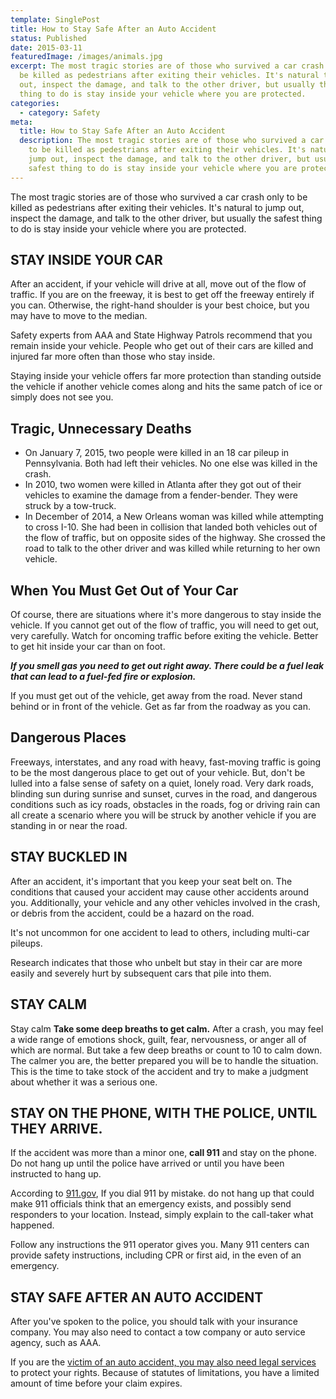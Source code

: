 ```yaml
---
template: SinglePost
title: How to Stay Safe After an Auto Accident
status: Published
date: 2015-03-11
featuredImage: /images/animals.jpg
excerpt: The most tragic stories are of those who survived a car crash only to
  be killed as pedestrians after exiting their vehicles. It's natural to jump
  out, inspect the damage, and talk to the other driver, but usually the safest
  thing to do is stay inside your vehicle where you are protected.
categories:
  - category: Safety
meta:
  title: How to Stay Safe After an Auto Accident
  description: The most tragic stories are of those who survived a car crash only
    to be killed as pedestrians after exiting their vehicles. It's natural to
    jump out, inspect the damage, and talk to the other driver, but usually the
    safest thing to do is stay inside your vehicle where you are protected.
---
```

<!--StartFragment-->

The most tragic stories are of those who survived a car crash only to be killed as pedestrians after exiting their vehicles. It's natural to jump out, inspect the damage, and talk to the other driver, but usually the safest thing to do is stay inside your vehicle where you are protected.

## STAY INSIDE YOUR CAR

After an accident, if your vehicle will drive at all, move out of the flow of traffic. If you are on the freeway, it is best to get off the freeway entirely if you can. Otherwise, the right-hand shoulder is your best choice, but you may have to move to the median.

Safety experts from AAA and State Highway Patrols recommend that you remain inside your vehicle. People who get out of their cars are killed and injured far more often than those who stay inside.

Staying inside your vehicle offers far more protection than standing outside the vehicle if another vehicle comes along and hits the same patch of ice or simply does not see you.

## Tragic, Unnecessary Deaths

* On January 7, 2015, two people were killed in an 18 car pileup in Pennsylvania. Both had left their vehicles. No one else was killed in the crash.
* In 2010, two women were killed in Atlanta after they got out of their vehicles to examine the damage from a fender-bender. They were struck by a tow-truck.
* In December of 2014, a New Orleans woman was killed while attempting to cross I-10. She had been in collision that landed both vehicles out of the flow of traffic, but on opposite sides of the highway. She crossed the road to talk to the other driver and was killed while returning to her own vehicle.

## When You Must Get Out of Your Car

Of course, there are situations where it's more dangerous to stay inside the vehicle. If you cannot get out of the flow of traffic, you will need to get out, very carefully. Watch for oncoming traffic before exiting the vehicle. Better to get hit inside your car than on foot.

***If you smell gas you need to get out right away. There could be a fuel leak that can lead to a fuel-fed fire or explosion.***

If you must get out of the vehicle, get away from the road. Never stand behind or in front of the vehicle. Get as far from the roadway as you can.

## Dangerous Places

Freeways, interstates, and any road with heavy, fast-moving traffic is going to be the most dangerous place to get out of your vehicle. But, don't be lulled into a false sense of safety on a quiet, lonely road. Very dark roads, blinding sun during sunrise and sunset, curves in the road, and dangerous conditions such as icy roads, obstacles in the roads, fog or driving rain can all create a scenario where you will be struck by another vehicle if you are standing in or near the road.

## STAY BUCKLED IN

After an accident, it's important that you keep your seat belt on. The conditions that caused your accident may cause other accidents around you. Additionally, your vehicle and any other vehicles involved in the crash, or debris from the accident, could be a hazard on the road.

It's not uncommon for one accident to lead to others, including multi-car pileups.

Research indicates that those who unbelt but stay in their car are more easily and severely hurt by subsequent cars that pile into them.

## STAY CALM

Stay calm **Take some deep breaths to get calm.**  After a crash, you may feel a wide range of emotions shock, guilt, fear, nervousness, or anger  all of which are normal. But take a few deep breaths or count to 10 to calm down. The calmer you are, the better prepared you will be to handle the situation. This is the time to take stock of the accident and try to make a judgment about whether it was a serious one.

## STAY ON THE PHONE, WITH THE POLICE, UNTIL THEY ARRIVE.

If the accident was more than a minor one, **call 911** and stay on the phone. Do not hang up until the police have arrived or until you have been instructed to hang up.

According to [911.gov](https://911.gov/), If you dial 911 by mistake. do not hang up that could make 911 officials think that an emergency exists, and possibly send responders to your location. Instead, simply explain to the call-taker what happened.

Follow any instructions the 911 operator gives you. Many 911 centers can provide safety instructions, including CPR or first aid, in the even of an emergency.

## STAY SAFE AFTER AN AUTO ACCIDENT

After you've spoken to the police, you should talk with your insurance company. You may also need to contact a tow company or auto service agency, such as AAA.

If you are the [victim of an auto accident, you may also need legal services](https://www.austinaccidentlawyer.com/about-us/contact-us/ "Contact Us") to protect your rights. Because of statutes of limitations, you have a limited amount of time before your claim expires.

<!--EndFragment-->